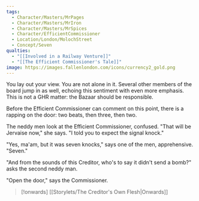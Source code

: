 ```yaml
---
tags:
  - Character/Masters/MrPages
  - Character/Masters/MrIron
  - Character/Masters/MrSpices
  - Character/EfficientCommissioner
  - Location/London/MolochStreet
  - Concept/Seven
qualties:
  - "[[Involved in a Railway Venture]]"
  - "[[The Efficient Commissioner's Tale]]"
image: https://images.fallenlondon.com/icons/currency2_gold.png
---
```

You lay out your view. You are not alone in it. Several other members of the board jump in as well, echoing this sentiment with even more emphasis. This is not a GHR matter: the Bazaar should be responsible.

Before the Efficient Commissioner can comment on this point, there is a rapping on the door: two beats, then three, then two.

The neddy men look at the Efficient Commissioner, confused. "That will be Jervaise now," she says. "I told you to expect the signal knock."

"Yes, ma'am, but it was seven knocks," says one of the men, apprehensive. "Seven."

"And from the sounds of this Creditor, who's to say it didn't send a bomb?" asks the second neddy man.

"Open the door," says the Commissioner.

> [!onwards] [[Storylets/The Creditor's Own Flesh|Onwards]]